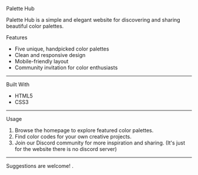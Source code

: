  Palette Hub 

Palette Hub is a simple and elegant website for discovering and sharing beautiful color palettes. 

 Features

- Five unique, handpicked color palettes
-  Clean and responsive design
-  Mobile-friendly layout
-  Community invitation for color enthusiasts
----------------------------------------------
 Built With

- HTML5
- CSS3
-----------------------------------------------------
 Usage

1. Browse the homepage to explore featured color palettes.
2. Find color codes for your own creative projects.
3. Join our Discord community for more inspiration and sharing. (It's just for the website there is no discord server)
---------------------------------------------------------------------------------------------

Suggestions are welcome! .

